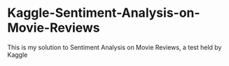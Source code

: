 # Kaggle-Sentiment-Analysis-on-Movie-Reviews
This is my solution to Sentiment Analysis on Movie Reviews, a test held by Kaggle
